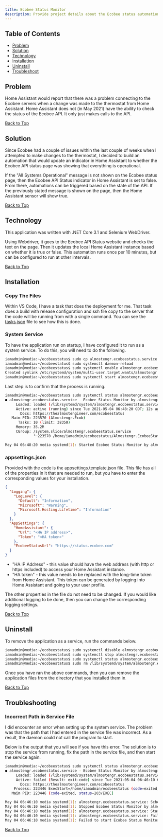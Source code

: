 ```yaml
---
title: Ecobee Status Monitor
description: Provide project details about the Ecobee status automation
---
```


## Table of Contents

* [Problem](#problem)
* [Solution](#solution)
* [Technology](#technology)
* [Installation](#installation)
* [Uninstall](#uninstall)
* [Troubleshoot](#troubleshooting)

## Problem

Home Assistant would report that there was a problem connecting to the Ecobee servers when a change
was made to the thermostat from Home Assistant. Home Assistant does not (in May 2021) have the ability
to check the status of the Ecobee API. It only just makes calls to the API.

[Back to Top](#)

## Solution

Since Ecobee had a couple of issues within the last couple of weeks when I attempted to make
changes to the thermostat, I decided to build an automation that would update an indicator in 
Home Assistant to whether the Ecobee API status page was showing that everything is operational. 

If the "All Systems Operational" message is not shown on the Ecobee status page, then the Ecobee API 
Status indicator in Home Assistant is set to false. From there, automations can be triggered based on the state
of the API. If the previously stated message is shown on the page, then the Home Assistant
sensor will show true.

[Back to Top](#)

## Technology

This application was written with .NET Core 3.1 and Selenium WebDriver.

Using Webdriver, it goes to the Ecobee API Status website and checks the text on the page. Then it updates
the local Home Assistant instance based on whether it is true or false. This automation runs
once per 10 minutes, but can be configured to run at other intervals.

[Back to Top](#)

## Installation

### Copy The Files

Within VS Code, I have a task that does the deployment for me. That task does a build with release 
configuration and ssh file copy to the server that the code will be running from with a single command.
You can see the
<a href="https://github.com/almostengr/ecobeestatus/blob/main/.vscode/tasks.json" target="_blank">tasks.json</a>
file to see how this is done.

### System Service

To have the application run on startup, I have configured it to run as a system service. To do this, 
you will need to do the following. 

```sh
iamadmin@media:~/ecobeestatus$ sudo cp almostengr.ecobeestatus.service /lib/systemd/system
iamadmin@media:~/ecobeestatus$ sudo systemctl daemon-reload 
iamadmin@media:~/ecobeestatus$ sudo systemctl enable almostengr.ecobeestatus.service 
Created symlink /etc/systemd/system/multi-user.target.wants/almostengr.ecobeestatus.service → /lib/systemd/system/almostengr.ecobeestatus.service.
iamadmin@media:~/ecobeestatus$ sudo systemctl start almostengr.ecobeestatus.service 
```

Last step is to confirm that the process is running. 

```sh
iamadmin@media:~/ecobeestatus$ sudo systemctl status almostengr.ecobeestatus.service 
● almostengr.ecobeestatus.service - Ecobee Status Monitor by almostengr
     Loaded: loaded (/lib/systemd/system/almostengr.ecobeestatus.service; enabled; vendor preset: enabled)
     Active: active (running) since Tue 2021-05-04 06:48:20 CDT; 12s ago
       Docs: https://thealmostengineer.com/ecobeestatus
   Main PID: 223570 (Almostengr.Ecob)
      Tasks: 10 (limit: 38350)
     Memory: 35.2M
     CGroup: /system.slice/almostengr.ecobeestatus.service
             └─223570 /home/iamadmin/ecobeestatus/Almostengr.EcobeeStatus

May 04 06:48:20 media systemd[1]: Started Ecobee Status Monitor by almostengr.
```

### appsettings.json

Provided with the code is the appsettings.template.json file. This file has all of the properties in it 
that are needed to run, but you have to enter the corresponding values for your installation.

```json
{
  "Logging": {
    "LogLevel": {
      "Default": "Information",
      "Microsoft": "Warning",
      "Microsoft.Hosting.Lifetime": "Information"
    }
  },
  "AppSettings": {
    "HomeAssistant": {
      "Url": "<HA IP address>",
      "Token": "<HA token>"
    },
    "EcobeeStatusUrl": "https://status.ecobee.com"
  }
}
```

* "HA IP Address" - this value should have the web address (with http or https included) to access your 
Home Assistant instance. 
* "HA token" - this value needs to be replaced with the long-time token from Home Assistant. This token 
can be generated by logging into Home Assistant and going to your user profile.

The other properties in the file do not need to be changed. If you would like additional logging to be 
done, then you can change the corresponding logging settings.

[Back to Top](#)

## Uninstall

To remove the application as a service, run the commands below.

```sh
iamadmin@media:~/ecobeestatus$ sudo systemctl disable almostengr.ecobeestatus
iamadmin@media:~/ecobeestatus$ sudo systemctl stop almostengr.ecobeestatus
iamadmin@media:~/ecobeestatus$ sudo systemctl status almostengr.ecobeestatus
iamadmin@media:~/ecobeestatus$ sudo rm /lib/systemd/system/almostengr.ecobeestatus
```

Once you have ran the above commands, then you can remove the application files from the directory 
that you installed them in.

[Back to Top](#)

## Troubleshooting

### Incorrect Path in Service File

I did encounter an error when setting up the system service. The problem was that the path that I had 
entered in the service file was incorrect. As a result, the daemon could not call the program to start. 

Below is the output that you will see if you have this error. The solution is to stop the service 
from running, fix the path in the service file, and then start the service again.

```sh
iamadmin@media:~/ecobeestatus$ sudo systemctl status almostengr.ecobeestatus.service 
● almostengr.ecobeestatus.service - Ecobee Status Monitor by almostengr
     Loaded: loaded (/lib/systemd/system/almostengr.ecobeestatus.service; enabled; vendor preset: enabled)
     Active: failed (Result: exit-code) since Tue 2021-05-04 06:46:10 CDT; 3s ago
       Docs: https://thealmostengineer.com/ecobeestatus
    Process: 223446 ExecStart=/home/iamadmin/ecobeestatus (code=exited, status=203/EXEC)
   Main PID: 223446 (code=exited, status=203/EXEC)

May 04 06:46:10 media systemd[1]: almostengr.ecobeestatus.service: Scheduled restart job, restart counter is at 5.
May 04 06:46:10 media systemd[1]: Stopped Ecobee Status Monitor by almostengr.
May 04 06:46:10 media systemd[1]: almostengr.ecobeestatus.service: Start request repeated too quickly.
May 04 06:46:10 media systemd[1]: almostengr.ecobeestatus.service: Failed with result 'exit-code'.
May 04 06:46:10 media systemd[1]: Failed to start Ecobee Status Monitor by almostengr.
```

[Back to Top](#)
